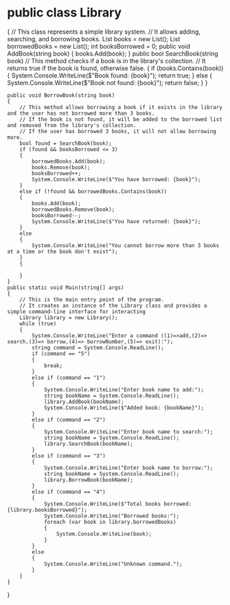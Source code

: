 # public class Library
{
    // This class represents a simple library system.
    // It allows adding, searching, and borrowing books.
    List<string> books = new List<string>();
    List<string> borrowedBooks = new List<string>();
    int booksBorrowed = 0;
    public void AddBook(string book)
    {
        books.Add(book);
    }
    public bool SearchBook(string book)
    // This method checks if a book is in the library's collection.
    // It returns true if the book is found, otherwise false.
    {
        if (books.Contains(book))
        {
            System.Console.WriteLine($"Book found: {book}");
            return true;
        }
        else
        {
            System.Console.WriteLine($"Book not found: {book}");
            return false;
        }
    }

    public void BorrowBook(string book)
    {
        // This method allows borrowing a book if it exists in the library and the user has not borrowed more than 3 books.
        // If the book is not found, it will be added to the borrowed list and removed from the library's collection.
        // If the user has borrowed 3 books, it will not allow borrowing more.
        bool found = SearchBook(book);
        if (found && booksBorrowed <= 3)
        {
            borrowedBooks.Add(book);
            books.Remove(book);
            booksBorrowed++;
            System.Console.WriteLine($"You have borrowed: {book}");
        }
        else if (!found && borrowedBooks.Contains(book))
        {
            books.Add(book);
            borrowedBooks.Remove(book);
            booksBorrowed--;
            System.Console.WriteLine($"You have returned: {book}");
        }
        else
        {
            System.Console.WriteLine("You cannot borrow more than 3 books at a time or the book don't exist");
        }
        {
            
        }
    }
    public static void Main(string[] args)
    {
        // This is the main entry point of the program.
        // It creates an instance of the Library class and provides a simple command-line interface for interacting
        Library library = new Library();
        while (true)
        {
            System.Console.WriteLine("Enter a command ((1)=>add,(2)=> search,(3)=> borrow,(4)=> borrowNumber,(5)=> exit):");
            string command = System.Console.ReadLine();
            if (command == "5")
            {
                break;
            }
            else if (command == "1")
            {
                System.Console.WriteLine("Enter book name to add:");
                string bookName = System.Console.ReadLine();
                library.AddBook(bookName);
                System.Console.WriteLine($"Added book: {bookName}");
            }
            else if (command == "2")
            {
                System.Console.WriteLine("Enter book name to search:");
                string bookName = System.Console.ReadLine();
                library.SearchBook(bookName);
            }
            else if (command == "3")
            {
                System.Console.WriteLine("Enter book name to borrow:");
                string bookName = System.Console.ReadLine();
                library.BorrowBook(bookName);
            }
            else if (command == "4")
            {
                System.Console.WriteLine($"Total books borrowed: {library.booksBorrowed}");
                System.Console.WriteLine("Borrowed books:");
                foreach (var book in library.borrowedBooks)
                {
                    System.Console.WriteLine(book);
                }
            }
            else
            {
                System.Console.WriteLine("Unknown command.");
            }
        }
    }
}
